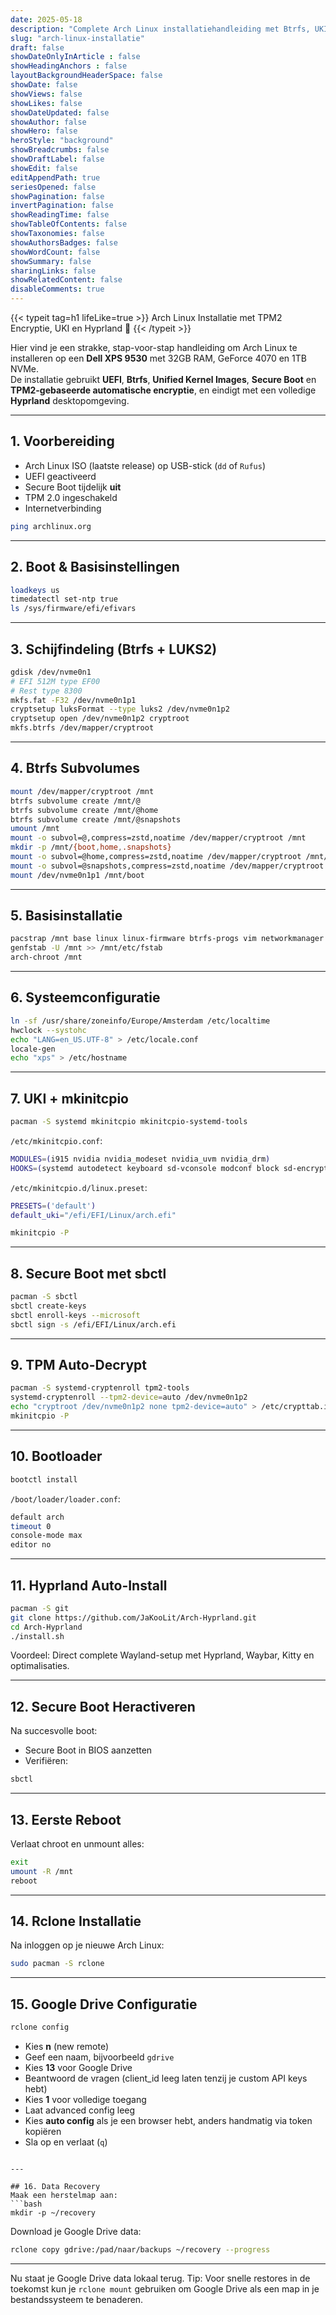 ```yaml
---
date: 2025-05-18
description: "Complete Arch Linux installatiehandleiding met Btrfs, UKI, Secure Boot, TPM2 encryptie en Hyprland op mijn Dell XPS 9530."
slug: "arch-linux-installatie"
draft: false
showDateOnlyInArticle : false
showHeadingAnchors : false
layoutBackgroundHeaderSpace: false
showDate: false
showViews: false
showLikes: false
showDateUpdated: false
showAuthor: false
showHero: false
heroStyle: "background"
showBreadcrumbs: false
showDraftLabel: false
showEdit: false
editAppendPath: true
seriesOpened: false
showPagination: false
invertPagination: false
showReadingTime: false
showTableOfContents: false
showTaxonomies: false
showAuthorsBadges: false
showWordCount: false
showSummary: false
sharingLinks: false
showRelatedContent: false
disableComments: true
---
```


{{< typeit
  tag=h1
  lifeLike=true >}}
Arch Linux Installatie met TPM2 Encryptie, UKI en Hyprland 🚀
{{< /typeit >}}

Hier vind je een strakke, stap-voor-stap handleiding om Arch Linux te installeren op een **Dell XPS 9530** met 32GB RAM, GeForce 4070 en 1TB NVMe.  
De installatie gebruikt **UEFI**, **Btrfs**, **Unified Kernel Images**, **Secure Boot** en **TPM2-gebaseerde automatische encryptie**, en eindigt met een volledige **Hyprland** desktopomgeving.

---

## 1. Voorbereiding
- Arch Linux ISO (laatste release) op USB-stick (`dd` of `Rufus`)
- UEFI geactiveerd
- Secure Boot tijdelijk **uit**
- TPM 2.0 ingeschakeld
- Internetverbinding

```bash
ping archlinux.org
```

---

## 2. Boot & Basisinstellingen
```bash
loadkeys us
timedatectl set-ntp true
ls /sys/firmware/efi/efivars
```

---

## 3. Schijfindeling (Btrfs + LUKS2)
```bash
gdisk /dev/nvme0n1
# EFI 512M type EF00
# Rest type 8300
mkfs.fat -F32 /dev/nvme0n1p1
cryptsetup luksFormat --type luks2 /dev/nvme0n1p2
cryptsetup open /dev/nvme0n1p2 cryptroot
mkfs.btrfs /dev/mapper/cryptroot
```

---

## 4. Btrfs Subvolumes
```bash
mount /dev/mapper/cryptroot /mnt
btrfs subvolume create /mnt/@
btrfs subvolume create /mnt/@home
btrfs subvolume create /mnt/@snapshots
umount /mnt
mount -o subvol=@,compress=zstd,noatime /dev/mapper/cryptroot /mnt
mkdir -p /mnt/{boot,home,.snapshots}
mount -o subvol=@home,compress=zstd,noatime /dev/mapper/cryptroot /mnt/home
mount -o subvol=@snapshots,compress=zstd,noatime /dev/mapper/cryptroot /mnt/.snapshots
mount /dev/nvme0n1p1 /mnt/boot
```

---

## 5. Basisinstallatie
```bash
pacstrap /mnt base linux linux-firmware btrfs-progs vim networkmanager
genfstab -U /mnt >> /mnt/etc/fstab
arch-chroot /mnt
```

---

## 6. Systeemconfiguratie
```bash
ln -sf /usr/share/zoneinfo/Europe/Amsterdam /etc/localtime
hwclock --systohc
echo "LANG=en_US.UTF-8" > /etc/locale.conf
locale-gen
echo "xps" > /etc/hostname
```

---

## 7. UKI + mkinitcpio
```bash
pacman -S systemd mkinitcpio mkinitcpio-systemd-tools
```

`/etc/mkinitcpio.conf`:
```bash
MODULES=(i915 nvidia nvidia_modeset nvidia_uvm nvidia_drm)
HOOKS=(systemd autodetect keyboard sd-vconsole modconf block sd-encrypt filesystems)
```

`/etc/mkinitcpio.d/linux.preset`:
```bash
PRESETS=('default')
default_uki="/efi/EFI/Linux/arch.efi"
```

```bash
mkinitcpio -P
```

---

## 8. Secure Boot met sbctl
```bash
pacman -S sbctl
sbctl create-keys
sbctl enroll-keys --microsoft
sbctl sign -s /efi/EFI/Linux/arch.efi
```

---

## 9. TPM Auto-Decrypt
```bash
pacman -S systemd-cryptenroll tpm2-tools
systemd-cryptenroll --tpm2-device=auto /dev/nvme0n1p2
echo "cryptroot /dev/nvme0n1p2 none tpm2-device=auto" > /etc/crypttab.initramfs
mkinitcpio -P
```

---

## 10. Bootloader
```bash
bootctl install
```

`/boot/loader/loader.conf`:
```bash
default arch
timeout 0
console-mode max
editor no
```

---

## 11. Hyprland Auto-Install
```bash
pacman -S git
git clone https://github.com/JaKooLit/Arch-Hyprland.git
cd Arch-Hyprland
./install.sh
```

Voordeel: Direct complete Wayland-setup met Hyprland, Waybar, Kitty en optimalisaties.

---

## 12. Secure Boot Heractiveren
Na succesvolle boot:
- Secure Boot in BIOS aanzetten
- Verifiëren:
```bash
sbctl
```

---

## 13. Eerste Reboot
Verlaat chroot en unmount alles:
```bash
exit
umount -R /mnt
reboot
```

---

## 14. Rclone Installatie
Na inloggen op je nieuwe Arch Linux:
```bash
sudo pacman -S rclone
```

---

## 15. Google Drive Configuratie
```bash
rclone config
```
- Kies **n** (new remote)
- Geef een naam, bijvoorbeeld `gdrive`
- Kies **13** voor Google Drive
- Beantwoord de vragen (client_id leeg laten tenzij je custom API keys hebt)
- Kies **1** voor volledige toegang
- Laat advanced config leeg
- Kies **auto config** als je een browser hebt, anders handmatig via token kopiëren
- Sla op en verlaat (`q`)
```

---

## 16. Data Recovery
Maak een herstelmap aan:
```bash
mkdir -p ~/recovery
```

Download je Google Drive data:
```bash
rclone copy gdrive:/pad/naar/backups ~/recovery --progress
```

---

Nu staat je Google Drive data lokaal terug. 
Tip: Voor snelle restores in de toekomst kun je `rclone mount` gebruiken om Google Drive als een map in je bestandssysteem te benaderen.